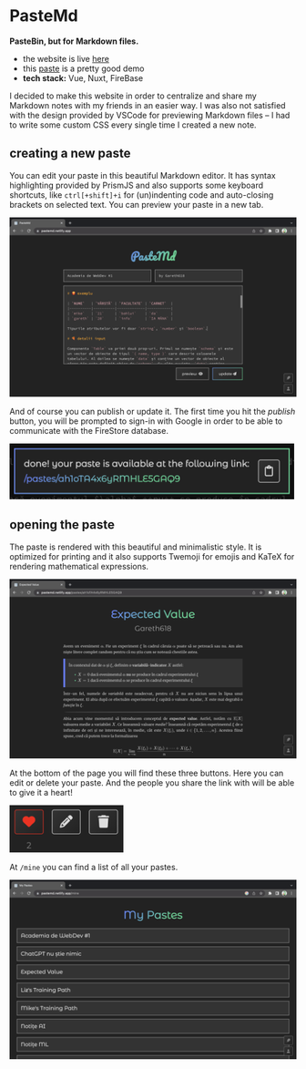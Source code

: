 # PasteMd

**PasteBin, but for Markdown files.**
- the website is live [here](https://pastemd.vercel.app/)
- this [paste](https://pastemd.vercel.app/pastes/nMaYWgU0Bdoo4d1RFuoy) is a pretty good demo
- **tech stack:** Vue, Nuxt, FireBase

I decided to make this website in order to centralize and share my Markdown notes with my friends in an easier way. I was also not satisfied with the design provided by VSCode for previewing Markdown files – I had to write some custom CSS every single time I created a new note.

## creating a new paste

You can edit your paste in this beautiful Markdown editor. It has syntax highlighting provided by PrismJS and also supports some keyboard shortcuts, like `ctrl[+shift]+i` for (un)indenting code and auto-closing brackets on selected text. You can preview your paste in a new tab.

<img src="./github/editor.png" alt="editor" width="600">

And of course you can publish or update it. The first time you hit the _publish_ button, you will be prompted to sign-in with Google in order to be able to communicate with the FireStore database.

<img src="./github/published.png" alt="published" width="500">

## opening the paste

The paste is rendered with this beautiful and minimalistic style. It is optimized for printing and it also supports Twemoji for emojis and KaTeX for rendering mathematical expressions.

<img src="./github/paste.png" alt="paste" width="600">

At the bottom of the page you will find these three buttons. Here you can edit or delete your paste. And the people you share the link with will be able to give it a heart!

<img src="./github/options.png" alt="options" width="200">

At `/mine` you can find a list of all your pastes.

<img src="./github/account.png" alt="account" width="600">

<!-- [![Netlify Status](https://api.netlify.com/api/v1/badges/52142d17-58d8-4b84-8fa2-cc0bbff6aa9b/deploy-status)](https://app.netlify.com/sites/pastemd/deploys) -->

